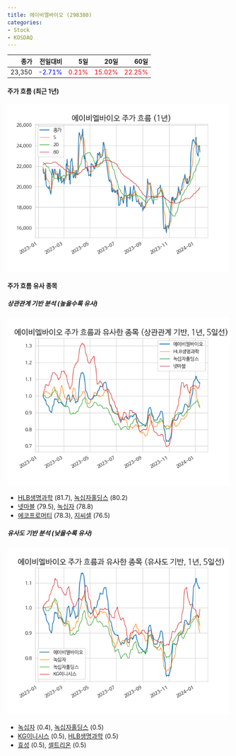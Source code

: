 ```yaml
---
title: 에이비엘바이오 (298380)
categories:
- Stock
- KOSDAQ
---
```


|종가|전일대비|5일|20일|60일|
|---:|-------:|--:|---:|---:|
|23,350|<span style="color: blue">-2.71%</span>|<span style="color: red">0.21%</span>|<span style="color: red">15.02%</span>|<span style="color: red">22.25%</span>|

<!-- more -->


#### 주가 흐름 (최근 1년)
![298380](/assets/images/stock/298380.png)


#### 주가 흐름 유사 종목


##### 상관관계 기반 분석 (높을수록 유사)
![298380](/assets/images/stock/298380_corr.png)
- [HLB생명과학](/067630/) (81.7), [녹십자홀딩스](/005250/) (80.2)
- [넷마블](/251270/) (79.5), [녹십자](/006280/) (78.8)
- [에코프로머티](/450080/) (78.3), [지씨셀](/144510/) (76.5)


##### 유사도 기반 분석 (낮을수록 유사)	
![298380](/assets/images/stock/298380_sim.png)
- [녹십자](/006280/) (0.4), [녹십자홀딩스](/005250/) (0.5)
- [KG이니시스](/035600/) (0.5), [HLB생명과학](/067630/) (0.5)
- [효성](/004800/) (0.5), [셀트리온](/068270/) (0.5)
